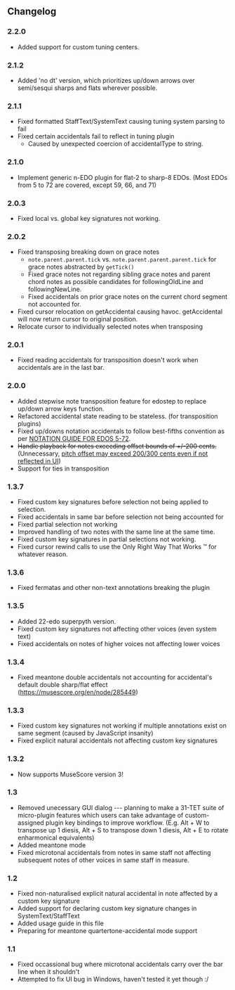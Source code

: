 ## Changelog

### 2.2.0
- Added support for custom tuning centers. 

### 2.1.2
- Added 'no dt' version, which prioritizes up/down arrows over semi/sesqui sharps and flats wherever possible.

### 2.1.1
- Fixed formatted StaffText/SystemText causing tuning system parsing to fail
- Fixed certain accidentals fail to reflect in tuning plugin
  - Caused by unexpected coercion of accidentalType to string.

### 2.1.0
- Implement generic n-EDO plugin for flat-2 to sharp-8 EDOs. (Most EDOs from 5 to 72 are covered, except 59, 66, and 71)

### 2.0.3
- Fixed local vs. global key signatures not working.

### 2.0.2
- Fixed transposing breaking down on grace notes
  - `note.parent.parent.tick` vs. `note.parent.parent.parent.tick` for grace notes abstracted by `getTick()`
  - Fixed grace notes not regarding sibling grace notes and parent chord notes as possible candidates
    for followingOldLine and followingNewLine.
  - Fixed accidentals on prior grace notes on the current chord segment not accounted for.
- Fixed cursor relocation on getAccidental causing havoc. getAccidental will now return cursor to original position.
- Relocate cursor to individually selected notes when transposing

### 2.0.1
- Fixed reading accidentals for transposition doesn't work when accidentals are in
  the last bar.

### 2.0.0
- Added stepwise note transposition feature for edostep to replace up/down arrow keys
  function.
- Refactored accidental state reading to be stateless. (for transposition plugins)
- Fixed up/downs notation accidentals to follow best-fifths convention as per [NOTATION GUIDE FOR EDOS 5-72](http://tallkite.com/misc_files/notation%20guide%20for%20edos%205-72.pdf).
- ~~Handle playback for notes exceeding offset bounds of +/-200 cents.~~ (Unnecessary,
  [pitch offset may exceed 200/300 cents even if not reflected in UI](https://www.reddit.com/r/microtonal/comments/gssrnk/made_this_31_22_edo_microtonal_plugin_for/fs7frcg?utm_source=share&utm_medium=web2x))
- Support for ties in transposition

### 1.3.7
- Fixed custom key signatures before selection not being applied to selection.
- Fixed accidentals in same bar before selection not being accounted for
- Fixed partial selection not working
- Improved handling of two notes with the same line at the same time.
- Fixed custom key signatures in partial selections not working.
- Fixed cursor rewind calls to use the Only Right Way That Works :tm: for whatever reason.

### 1.3.6
- Fixed fermatas and other non-text annotations breaking the plugin

### 1.3.5
- Added 22-edo superpyth version.
- Fixed custom key signatures not affecting other voices (even system text)
- Fixed accidentals on notes of higher voices not affecting lower voices

### 1.3.4
- Fixed meantone double accidentals not accounting for accidental's default double
  sharp/flat effect (https://musescore.org/en/node/285449)

### 1.3.3
- Fixed custom key signatures not working if multiple annotations exist on same segment
  (caused by JavaScript insanity)
- Fixed explicit natural accidentals not affecting custom key signatures

### 1.3.2

- Now supports MuseScore version 3!

### 1.3

- Removed unecessary GUI dialog --- planning to make a 31-TET suite of micro-plugin features which
  users can take advantage of custom-assigned plugin key bindings to improve workflow.
  (E.g. Alt + W to transpose up 1 diesis, Alt + S to transpose down 1 diesis, Alt + E to rotate enharmonical equivalents)
- Added meantone mode
- Fixed microtonal accidentals from notes in same staff not affecting subsequent notes of other voices in same staff in measure.

### 1.2

- Fixed non-naturalised explicit natural accidental in note affected by a custom key signature
- Added support for declaring custom key signature changes in SystemText/StaffText
- Added usage guide in this file
- Preparing for meantone quartertone-accidental mode support

### 1.1

- Fixed occassional bug where microtonal accidentals carry over the bar line when it shouldn't
- Attempted to fix UI bug in Windows, haven't tested it yet though :/
